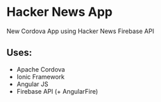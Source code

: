# Hacker News App
New Cordova App using Hacker News Firebase API
## Uses:
- Apache Cordova
- Ionic Framework
- Angular JS
- Firebase API (+ AngularFire)
